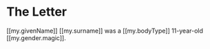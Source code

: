 # The Letter

[[my.givenName]] [[my.surname]] was a [[my.bodyType]] 11-year-old [[my.gender.magic]].

